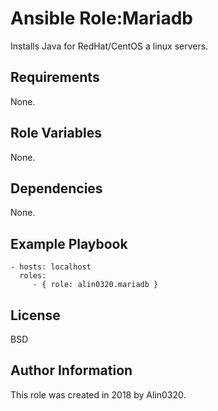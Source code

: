 Ansible Role:Mariadb
=========

Installs Java for RedHat/CentOS a linux servers.

Requirements
------------

None.

Role Variables
--------------

None.

Dependencies
------------

None.

Example Playbook
----------------

    - hosts: localhost
      roles:
         - { role: alin0320.mariadb }

License
-------

BSD

Author Information
------------------

This role was created in 2018 by Alin0320.
